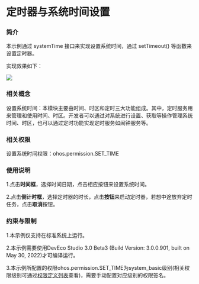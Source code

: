 # 定时器与系统时间设置

### 简介

本示例通过 systemTime 接口来实现设置系统时间，通过 setTimeout() 等函数来设置定时器。

实现效果如下：

![](screenshots/device/screen.png)

### 相关概念

设置系统时间：本模块主要由时间、时区和定时三大功能组成。其中，定时服务用来管理和使用时间、时区。开发者可以通过对系统进行设置、获取等操作管理系统时间、时区，也可以通过定时功能实现定时服务如闹钟服务等。

### 相关权限

设置系统时间权限：ohos.permission.SET_TIME

### 使用说明

1.点击**时间框**，选择时间日期，点击相应按钮来设置系统时间。

2.点击**倒计时框**，选择定时器的时长，点击**按钮**来启动定时器，若想中途放弃定时任务，点击**取消**按钮。

### 约束与限制

1.本示例仅支持在标准系统上运行。

2.本示例需要使用DevEco Studio 3.0 Beta3 (Build Version: 3.0.0.901, built on May 30, 2022)才可编译运行。

3.本示例所配置的权限ohos.permission.SET_TIME为system_basic级别(相关权限级别可通过[权限定义列表](https://gitee.com/openharmony/docs/blob/master/zh-cn/application-dev/security/permission-list.md)查看)，需要手动配置对应级别的权限签名。
